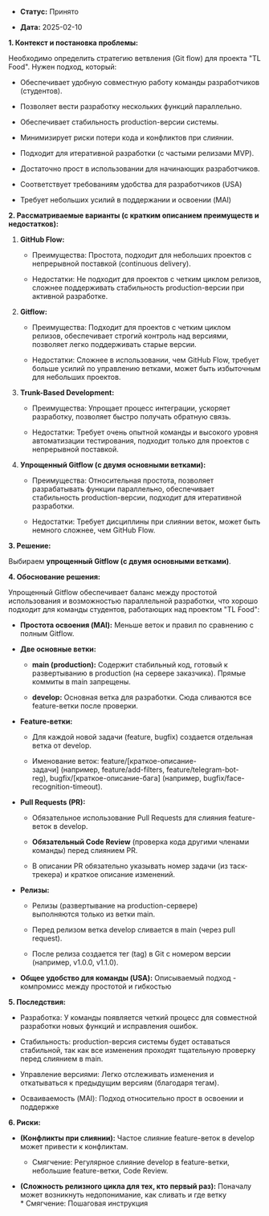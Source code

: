 - **Статус:** Принято
    
- **Дата:** 2025-02-10

**1. Контекст и постановка проблемы:**

Необходимо определить стратегию ветвления (Git flow) для проекта "TL Food". Нужен подход, который:

- Обеспечивает удобную совместную работу команды разработчиков (студентов).
    
- Позволяет вести разработку нескольких функций параллельно.
    
- Обеспечивает стабильность production-версии системы.
    
- Минимизирует риски потери кода и конфликтов при слиянии.
    
- Подходит для итеративной разработки (с частыми релизами MVP).
    
- Достаточно прост в использовании для начинающих разработчиков.
    
- Соответствует требованиям удобства для разработчиков (USA)
    
- Требует небольших усилий в поддержании и освоении (MAI)
    

**2. Рассматриваемые варианты (с кратким описанием преимуществ и недостатков):**

1. **GitHub Flow:**
    
    - Преимущества: Простота, подходит для небольших проектов с непрерывной поставкой (continuous delivery).
        
    - Недостатки: Не подходит для проектов с четким циклом релизов, сложнее поддерживать стабильность production-версии при активной разработке.
        
2. **Gitflow:**
    
    - Преимущества: Подходит для проектов с четким циклом релизов, обеспечивает строгий контроль над версиями, позволяет легко поддерживать старые версии.
        
    - Недостатки: Сложнее в использовании, чем GitHub Flow, требует больше усилий по управлению ветками, может быть избыточным для небольших проектов.
        
3. **Trunk-Based Development:**
    
    - Преимущества: Упрощает процесс интеграции, ускоряет разработку, позволяет быстро получать обратную связь.
        
    - Недостатки: Требует очень опытной команды и высокого уровня автоматизации тестирования, подходит только для проектов с непрерывной поставкой.
        
4. **Упрощенный Gitflow (с двумя основными ветками):**
    
    - Преимущества: Относительная простота, позволяет разрабатывать функции параллельно, обеспечивает стабильность production-версии, подходит для итеративной разработки.
        
    - Недостатки: Требует дисциплины при слиянии веток, может быть немного сложнее, чем GitHub Flow.
        

**3. Решение:**

Выбираем **упрощенный Gitflow (с двумя основными ветками)**.

**4. Обоснование решения:**

Упрощенный Gitflow обеспечивает баланс между простотой использования и возможностью параллельной разработки, что хорошо подходит для команды студентов, работающих над проектом "TL Food":

- **Простота освоения (MAI):** Меньше веток и правил по сравнению с полным Gitflow.
    
- **Две основные ветки:**
    
    - **main (production):** Содержит стабильный код, готовый к развертыванию в production (на сервере заказчика). Прямые коммиты в main запрещены.
        
    - **develop:** Основная ветка для разработки. Сюда сливаются все feature-ветки после проверки.
        
- **Feature-ветки:**
    
    - Для каждой новой задачи (feature, bugfix) создается отдельная ветка от develop.
        
    - Именование веток: feature/[краткое-описание-задачи] (например, feature/add-filters, feature/telegram-bot-reg), bugfix/[краткое-описание-бага] (например, bugfix/face-recognition-timeout).
        
- **Pull Requests (PR):**
    
    - Обязательное использование Pull Requests для слияния feature-веток в develop.
        
    - **Обязательный Code Review** (проверка кода другими членами команды) перед слиянием PR.
        
    - В описании PR обязательно указывать номер задачи (из таск-трекера) и краткое описание изменений.
        
- **Релизы:**
    
    - Релизы (развертывание на production-сервере) выполняются только из ветки main.
        
    - Перед релизом ветка develop сливается в main (через pull request).
        
    - После релиза создается тег (tag) в Git с номером версии (например, v1.0.0, v1.1.0).
        
- **Общее удобство для команды (USA):** Описываемый подход - компромисс между простотой и гибкостью
    

**5. Последствия:**

- Разработка: У команды появляется четкий процесс для совместной разработки новых функций и исправления ошибок.
    
- Стабильность: production-версия системы будет оставаться стабильной, так как все изменения проходят тщательную проверку перед слиянием в main.
    
- Управление версиями: Легко отслеживать изменения и откатываться к предыдущим версиям (благодаря тегам).
    
- Осваиваемость (MAI): Подход относительно прост в освоении и поддержке
    

**6. Риски:**

- **(Конфликты при слиянии):** Частое слияние feature-веток в develop может привести к конфликтам.
    
    - Смягчение: Регулярное слияние develop в feature-ветки, небольшие feature-ветки, Code Review.    
- **(Сложность релизного цикла для тех, кто первый раз):** Поначалу может возникнуть недопонимание, как сливать и где ветку  
    * Смягчение: Пошаговая инструкция